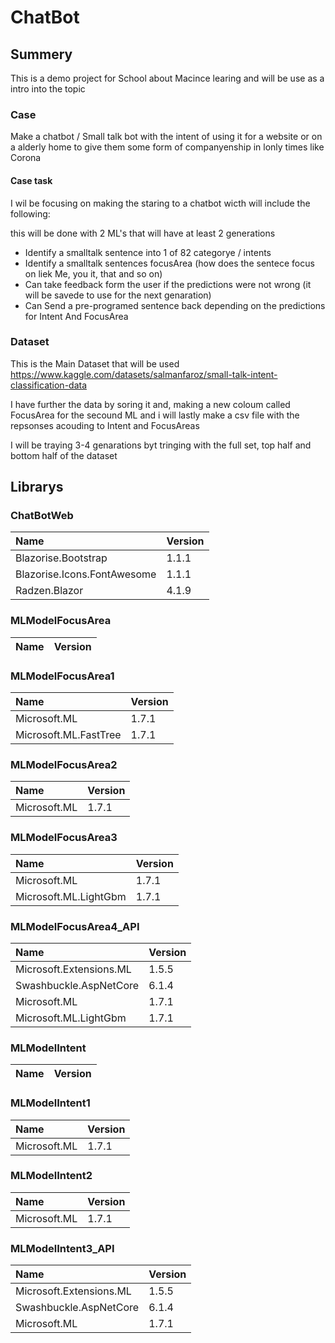 ﻿# ChatBot

## Summery

This is a demo project for School about Macince learing
and will be use as a intro into the topic


### Case

Make a chatbot / Small talk bot with the intent of using it for a website or
on a alderly home to give them some form of companyenship in lonly times like
Corona


#### Case task

I wil be focusing on making the staring to a chatbot wicth will include the following:

this will be done with 2 ML's that will have at least 2 generations

- Identify a smalltalk sentence into 1 of 82 categorye / intents
- Identify a smalltalk sentences focusArea (how does the sentece focus on liek Me, you it, that and so on)
- Can take feedback form the user if the predictions were not wrong (it will be savede to use for the next genaration)
- Can Send a pre-programed sentence back depending on the predictions for Intent And FocusArea


### Dataset

This is the Main Dataset that will be used
https://www.kaggle.com/datasets/salmanfaroz/small-talk-intent-classification-data

I have further the data by soring it and, making a new coloum called FocusArea for the secound ML
and i will lastly make a csv file with the repsonses acouding to Intent and FocusAreas

I will be traying 3-4 genarations byt tringing with the full set, top half and bottom half of the dataset




## Librarys

### ChatBotWeb
| Name                        | Version |
| :-------------------------- | :------ |
| Blazorise.Bootstrap         | 1.1.1   |
| Blazorise.Icons.FontAwesome | 1.1.1   |
| Radzen.Blazor               | 4.1.9   |


### MLModelFocusArea
| Name | Version |
| :--- | :------ |


### MLModelFocusArea1
| Name                  | Version |
| :-------------------- | :------ |
| Microsoft.ML          | 1.7.1   |
| Microsoft.ML.FastTree | 1.7.1   |


### MLModelFocusArea2
| Name         | Version |
| :----------- | :------ |
| Microsoft.ML | 1.7.1   |


### MLModelFocusArea3
| Name                  | Version |
| :-------------------- | :------ |
| Microsoft.ML          | 1.7.1   |
| Microsoft.ML.LightGbm | 1.7.1   |


### MLModelFocusArea4_API
| Name                    | Version |
| :---------------------- | :------ |
| Microsoft.Extensions.ML | 1.5.5   |
| Swashbuckle.AspNetCore  | 6.1.4   |
| Microsoft.ML            | 1.7.1   |
| Microsoft.ML.LightGbm   | 1.7.1   |


### MLModelIntent
| Name | Version |
| :--- | :------ |


### MLModelIntent1
| Name         | Version |
| :----------- | :------ |
| Microsoft.ML | 1.7.1   |


### MLModelIntent2
| Name         | Version |
| :----------- | :------ |
| Microsoft.ML | 1.7.1   |


### MLModelIntent3_API
| Name                    | Version |
| :---------------------- | :------ |
| Microsoft.Extensions.ML | 1.5.5   |
| Swashbuckle.AspNetCore  | 6.1.4   |
| Microsoft.ML            | 1.7.1   |






